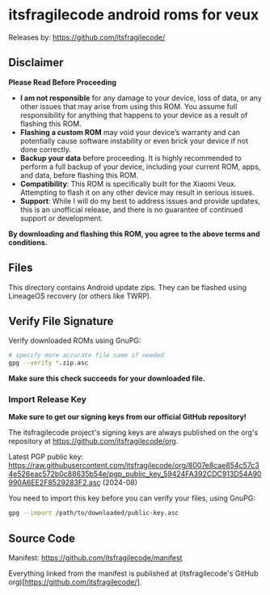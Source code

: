 # itsfragilecode android roms for veux

Releases by: <https://github.com/itsfragilecode/>

## Disclaimer

**Please Read Before Proceeding**

- **I am not responsible** for any damage to your device, loss of data, or any other issues that may arise from using this ROM. You assume full responsibility for anything that happens to your device as a result of flashing this ROM.
- **Flashing a custom ROM** may void your device’s warranty and can potentially cause software instability or even brick your device if not done correctly.
- **Backup your data** before proceeding. It is highly recommended to perform a full backup of your device, including your current ROM, apps, and data, before flashing this ROM.
- **Compatibility**: This ROM is specifically built for the Xiaomi Veux. Attempting to flash it on any other device may result in serious issues.
- **Support**: While I will do my best to address issues and provide updates, this is an unofficial release, and there is no guarantee of continued support or development.

**By downloading and flashing this ROM, you agree to the above terms and conditions.**

## Files

This directory contains Android update zips.
They can be flashed using LineageOS recovery (or others like TWRP).

## Verify File Signature

Verify downloaded ROMs using GnuPG:

```sh
# specify more accurate file name if needed
gpg --verify *.zip.asc
```

**Make sure this check succeeds for your downloaded file.**

### Import Release Key

**Make sure to get our signing keys from our official GitHub repository!**

The itsfragilecode project's signing keys are always published on the org's repository at <https://github.com/itsfragilecode/org>.

Latest PGP public key: <https://raw.githubusercontent.com/itsfragilecode/org/8007e8cae854c57c34e526eac572b0c88635b54e/pgp_public_key_59424FA392CDC913D54A90990A6EE2F8529283F2.asc> (2024-08)

You need to import this key before you can verify your files, using GnuPG:

```sh
gpg --import /path/to/downloaded/public-key.asc
```

## Source Code

Manifest: <https://github.com/itsfragilecode/manifest>

Everything linked from the manifest is published at (itsfragilecode's GitHub org)[https://github.com/itsfragilecode/].

